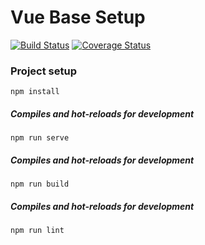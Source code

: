# Vue Base Setup
[![Build Status](https://travis-ci.org/hummeljoachim/vue-base.svg?branch=master)](https://travis-ci.org/hummeljoachim/vue-base)
[![Coverage Status](https://coveralls.io/repos/github/hummeljoachim/vue-base/badge.svg?branch=master)](https://coveralls.io/github/hummeljoachim/vue-base?branch=master)

### Project setup
```
npm install
```

##### Compiles and hot-reloads for development
```
npm run serve
```

##### Compiles and hot-reloads for development
```
npm run build
```

##### Compiles and hot-reloads for development
```
npm run lint
```
